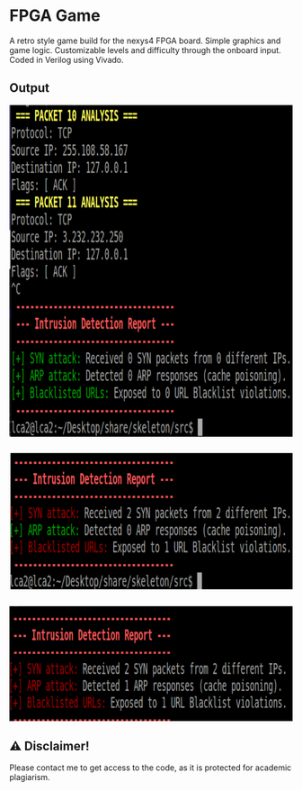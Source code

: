 # FPGA Game
A retro style game build for the nexys4 FPGA board. Simple graphics and game logic. Customizable levels and difficulty through the onboard input. Coded in Verilog using Vivado.

## Output
<img src="https://raw.githubusercontent.com/cooltheo17/IntrusionDetection/main/images/image_1.png" align="center"
width="935" height="589">
##
<img src="https://raw.githubusercontent.com/cooltheo17/IntrusionDetection/main/images/image_2.png" align="center"
width="910" height="242">
##
<img src="https://raw.githubusercontent.com/cooltheo17/IntrusionDetection/main/images/image_3.png"
width="910" height="204">

## ⚠️ Disclaimer!
Please contact me to get access to the code, as it is protected for academic plagiarism.

